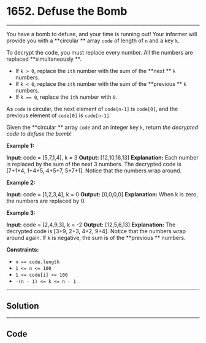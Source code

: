 # 1652. Defuse the Bomb

---

You have a bomb to defuse, and your time is running out! Your informer will provide you with a **circular ** array `code` of length of `n` and a key `k`.

To decrypt the code, you must replace every number. All the numbers are replaced **simultaneously **.

  * If `k > 0`, replace the `ith` number with the sum of the **next ** `k` numbers.
  * If `k < 0`, replace the `ith` number with the sum of the **previous ** `k` numbers.
  * If `k == 0`, replace the `ith` number with `0`.



As `code` is circular, the next element of `code[n-1]` is `code[0]`, and the previous element of `code[0]` is `code[n-1]`.

Given the **circular ** array `code` and an integer key `k`, return _the decrypted code to defuse the bomb_!

 

**Example 1:**


**Input:** code = [5,7,1,4], k = 3
**Output:** [12,10,16,13]
**Explanation:** Each number is replaced by the sum of the next 3 numbers. The decrypted code is [7+1+4, 1+4+5, 4+5+7, 5+7+1]. Notice that the numbers wrap around.


**Example 2:**


**Input:** code = [1,2,3,4], k = 0
**Output:** [0,0,0,0]
**Explanation:** When k is zero, the numbers are replaced by 0. 


**Example 3:**


**Input:** code = [2,4,9,3], k = -2
**Output:** [12,5,6,13]
**Explanation:** The decrypted code is [3+9, 2+3, 4+2, 9+4]. Notice that the numbers wrap around again. If k is negative, the sum is of the **previous ** numbers.


 

**Constraints:**

  * `n == code.length`
  * `1 <= n <= 100`
  * `1 <= code[i] <= 100`
  * `-(n - 1) <= k <= n - 1`

---

## Solution



---

## Code
```python


```